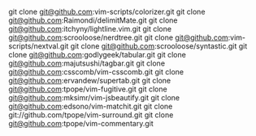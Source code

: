 git clone git@github.com:vim-scripts/colorizer.git
git clone git@github.com:Raimondi/delimitMate.git
git clone git@github.com:itchyny/lightline.vim.git
git clone git@github.com:scrooloose/nerdtree.git
git clone git@github.com:vim-scripts/nextval.git
git clone git@github.com:scrooloose/syntastic.git
git clone git@github.com:godlygeek/tabular.git
git clone git@github.com:majutsushi/tagbar.git
git clone git@github.com:csscomb/vim-csscomb.git
git clone git@github.com:ervandew/supertab.git
git clone git@github.com:tpope/vim-fugitive.git
git clone git@github.com:mksimr/vim-jsbeautify.git
git clone git@github.com:edsono/vim-matchit.git
git clone git://github.com/tpope/vim-surround.git
git clone git@github.com:tpope/vim-commentary.git
